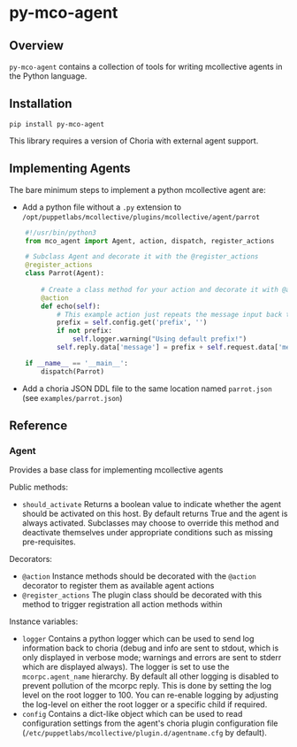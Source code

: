 # py-mco-agent

## Overview

`py-mco-agent` contains a collection of tools for writing mcollective agents in the Python language.

## Installation

    pip install py-mco-agent
    
This library requires a version of Choria with external agent support.
    
## Implementing Agents

The bare minimum steps to implement a python mcollective agent are:

* Add a python file without a `.py` extension to `/opt/puppetlabs/mcollective/plugins/mcollective/agent/parrot`

```python
    #!/usr/bin/python3
    from mco_agent import Agent, action, dispatch, register_actions

    # Subclass Agent and decorate it with the @register_actions
    @register_actions
    class Parrot(Agent):
    
        # Create a class method for your action and decorate it with @action
        @action
        def echo(self):
            # This example action just repeats the message input back to the caller
            prefix = self.config.get('prefix', '')
            if not prefix:
                self.logger.warning("Using default prefix!")
            self.reply.data['message'] = prefix + self.request.data['message']

    if __name__ == '__main__':
        dispatch(Parrot)
```
        
* Add a choria JSON DDL file to the same location named `parrot.json` (see `examples/parrot.json`)

## Reference

### Agent

Provides a base class for implementing mcollective agents

Public methods:

- `should_activate`
  Returns a boolean value to indicate whether the agent should be activated on this host.
  By default returns True and the agent is always activated. Subclasses may choose to override
  this method and deactivate themselves under appropriate conditions such as missing pre-requisites.
  
Decorators:

- `@action`
  Instance methods should be decorated with the `@action` decorator to register them as available agent actions
- `@register_actions`
  The plugin class should be decorated with this method to trigger registration all action methods within
  
Instance variables:

- `logger`
  Contains a python logger which can be used to send log information back to choria (debug and info are sent to stdout,
  which is only displayed in verbose mode; warnings and errors are sent to stderr which are displayed always).
  The logger is set to use the `mcorpc.agent_name` hierarchy. By default all other logging is disabled to prevent
  pollution of the mcorpc reply. This is done by setting the log level on the root logger to 100. You can re-enable
  logging by adjusting the log-level on either the root logger or a specific child if required.
- `config`
  Contains a dict-like object which can be used to read configuration settings from the agent's choria plugin
  configuration file (`/etc/puppetlabs/mcollective/plugin.d/agentname.cfg` by default).
  

